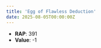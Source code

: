 ```yaml
---
title: 'Egg of Flawless Deduction'
date: 2025-08-05T00:00:00Z
---
```

- **RAP**: 391
- **Value**: -1
